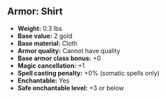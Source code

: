 ## Armor: Shirt
- **Weight:** 0.3 lbs
- **Base value:** 2 gold
- **Base material:** Cloth
- **Armor quality:** Cannot have quality
- **Base armor class bonus:** +0
- **Magic cancellation:** +1
- **Spell casting penalty:** +0% (somatic spells only)
- **Enchantable:** Yes
- **Safe enchantable level:** +3 or below
